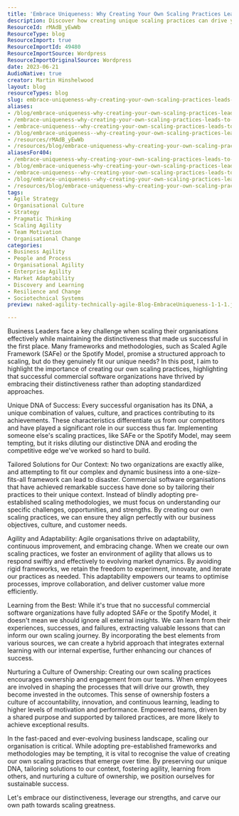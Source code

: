 ```yaml
---
title: 'Embrace Uniqueness: Why Creating Your Own Scaling Practices Leads to Business Success'
description: Discover how creating unique scaling practices can drive your business success. Embrace your distinctiveness and foster agility for sustainable growth.
ResourceId: rMAdB_yEwWb
ResourceType: blog
ResourceImport: true
ResourceImportId: 49480
ResourceImportSource: Wordpress
ResourceImportOriginalSource: Wordpress
date: 2023-06-21
AudioNative: true
creator: Martin Hinshelwood
layout: blog
resourceTypes: blog
slug: embrace-uniqueness-why-creating-your-own-scaling-practices-leads-to-business-success
aliases:
- /blog/embrace-uniqueness-why-creating-your-own-scaling-practices-leads-to-business-success
- /embrace-uniqueness-why-creating-your-own-scaling-practices-leads-to-business-success
- /embrace-uniqueness--why-creating-your-own-scaling-practices-leads-to-business-success
- /blog/embrace-uniqueness--why-creating-your-own-scaling-practices-leads-to-business-success
- /resources/rMAdB_yEwWb
- /resources/blog/embrace-uniqueness-why-creating-your-own-scaling-practices-leads-to-business-success
aliasesFor404:
- /embrace-uniqueness-why-creating-your-own-scaling-practices-leads-to-business-success
- /blog/embrace-uniqueness-why-creating-your-own-scaling-practices-leads-to-business-success
- /embrace-uniqueness--why-creating-your-own-scaling-practices-leads-to-business-success
- /blog/embrace-uniqueness--why-creating-your-own-scaling-practices-leads-to-business-success
- /resources/blog/embrace-uniqueness-why-creating-your-own-scaling-practices-leads-to-business-success
tags:
- Agile Strategy
- Organisational Culture
- Strategy
- Pragmatic Thinking
- Scaling Agility
- Team Motivation
- Organisational Change
categories:
- Business Agility
- People and Process
- Organisational Agility
- Enterprise Agility
- Market Adaptability
- Discovery and Learning
- Resilience and Change
- Sociotechnical Systems
preview: naked-agility-technically-agile-Blog-EmbraceUniqueness-1-1-1.jpg

---
```

Business Leaders face a key challenge when scaling their organisations effectively while maintaining the distinctiveness that made us successful in the first place. Many frameworks and methodologies, such as Scaled Agile Framework (SAFe) or the Spotify Model, promise a structured approach to scaling, but do they genuinely fit our unique needs? In this post, I aim to highlight the importance of creating our own scaling practices, highlighting that successful commercial software organizations have thrived by embracing their distinctiveness rather than adopting standardized approaches.

Unique DNA of Success: Every successful organisation has its DNA, a unique combination of values, culture, and practices contributing to its achievements. These characteristics differentiate us from our competitors and have played a significant role in our success thus far. Implementing someone else's scaling practices, like SAFe or the Spotify Model, may seem tempting, but it risks diluting our distinctive DNA and eroding the competitive edge we've worked so hard to build.

Tailored Solutions for Our Context: No two organizations are exactly alike, and attempting to fit our complex and dynamic business into a one-size-fits-all framework can lead to disaster. Commercial software organisations that have achieved remarkable success have done so by tailoring their practices to their unique context. Instead of blindly adopting pre-established scaling methodologies, we must focus on understanding our specific challenges, opportunities, and strengths. By creating our own scaling practices, we can ensure they align perfectly with our business objectives, culture, and customer needs.

Agility and Adaptability: Agile organisations thrive on adaptability, continuous improvement, and embracing change. When we create our own scaling practices, we foster an environment of agility that allows us to respond swiftly and effectively to evolving market dynamics. By avoiding rigid frameworks, we retain the freedom to experiment, innovate, and iterate our practices as needed. This adaptability empowers our teams to optimise processes, improve collaboration, and deliver customer value more efficiently.

Learning from the Best: While it's true that no successful commercial software organizations have fully adopted SAFe or the Spotify Model, it doesn't mean we should ignore all external insights. We can learn from their experiences, successes, and failures, extracting valuable lessons that can inform our own scaling journey. By incorporating the best elements from various sources, we can create a hybrid approach that integrates external learning with our internal expertise, further enhancing our chances of success.

Nurturing a Culture of Ownership: Creating our own scaling practices encourages ownership and engagement from our teams. When employees are involved in shaping the processes that will drive our growth, they become invested in the outcomes. This sense of ownership fosters a culture of accountability, innovation, and continuous learning, leading to higher levels of motivation and performance. Empowered teams, driven by a shared purpose and supported by tailored practices, are more likely to achieve exceptional results.

In the fast-paced and ever-evolving business landscape, scaling our organisation is critical. While adopting pre-established frameworks and methodologies may be tempting, it is vital to recognise the value of creating our own scaling practices that emerge over time. By preserving our unique DNA, tailoring solutions to our context, fostering agility, learning from others, and nurturing a culture of ownership, we position ourselves for sustainable success.

Let's embrace our distinctiveness, leverage our strengths, and carve our own path towards scaling greatness.
